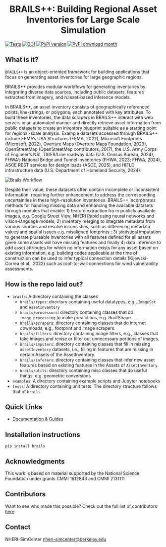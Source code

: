 <h1 style="text-align: center;">BRAILS++: Building Regional Asset Inventories for Large Scale Simulation</h1>

[![Tests](https://github.com/NHERI-SimCenter/BrailsPlusPlus/actions/workflows/tests.yml/badge.svg)](https://github.com/NHERI-SimCenter/BrailsPlusPlus/actions/workflows/tests.yml/badge.svg)
[![DOI](https://zenodo.org/badge/184673734.svg)](https://zenodo.org/badge/latestdoi/184673734)
[![PyPi version](https://badgen.net/pypi/v/BRAILS/)](https://pypi.org/project/BRAILS/)
[![PyPI download month](https://img.shields.io/pypi/dm/BRAILS.svg)](https://pypi.python.org/pypi/BRAILS/)

## What is it?

```BRAILS++``` is an object-oriented framework for building applications that focus on generating asset inventories for large geographic regions.


 BRAILS++ provides modular workflows for generating inventories by integrating diverse data sources, including public datasets, features extracted from imagery, and ruleset-based inference models.

In BRAILS++, an asset inventory consists of geographically referenced points, line-strings, or polygons, each annotated with key attributes. To build these inventories, the data scrapers in BRAILS++ interact with web servers in an automated manner and directly retrieve asset information from public datasets to create an inventory blueprint suitable as a starting point for regional-scale analysis. Example datasets accessed through BRAILS++ include FEMA’s USA Structures (FEMA, 2022), Microsoft Footprints (Microsoft, 2022), Overture Maps (Overture Maps Foundation, 2023), OpenStreetMap (OpenStreetMap contributors, 2017), the U.S. Army Corps of Engineer’s NSI, TIGER/Line roadway data (U.S. Census Bureau, 2024), FHWA’s National Bridge and Tunnel Inventories (FHWA, 2023; FHWA, 2024), ASCE REST services for design loads (ASCE, 2025), and HIFLD infrastructure data (U.S. Department of Homeland Security, 2024).


![Brails Workflow](docs/brailsPlusPlus.png)

Despite their value, these datasets often contain incomplete or inconsistent information, requiring further enhancement to address the corresponding uncertainties in these high-resolution inventories. BRAILS++ incorporates methods for handling missing data and enhancing the available datasets through modules that enable: 1) feature extraction fro
m publicly available images, e.g. Google Street View, NHERI Rapid using neural networks and vision-language models; 2) inventory merging to integrate metadata from various sources and resolve inconsisties, such as differening metadata values and spatial issues e.g. misaligned footprints ; 3) statistical imputation to generate pluasable inventories with all features defined for all assets given some assets will have missing features and finally 4) data inference to add asset attributes for which no information exists for any asset based on existing information, e.g. building codes applicable at the time of construction can be used to infer typical connection details (Kijewski-Correa et al., 2022) such as roof-to-wall connections for wind vulnerability assessments.



## How is the repo laid out?

+ ```brails```: A directory containing the classes
  - ```brails/types```: directory containing useful datatypes, e.g., ```ImageSet``` and ```AssetInventory```
  - ```brails/processors```: directory containing classes that do ```image_processing``` to make predictions, e.g. RoofShape
  - ```brails/scrapers```: directory containing classes that do internet downloads, e.g., footprint and image scrapers.
  - ```brails/filters```: directory containing image filters, e.g., classes that take images and revise or filter out unnecessary portions of images.
  - ```brails/imputers```: directory containing classes that fill in missing ```AssetInventory``` datasets, i.e., filling in features that are missing in certain Assets of the AssetInventory.
  - ```brails/inferers```: directory containing classes that infer new asset features based on existing features in the Assets of ```AssetInventory```.
  - ```brails/utils```: directory containing misc classes that do useful things, e.g. geometric conversions
+ ```examples```: A directory containing example scripts and Jupyter notebooks
+ ```tests```: A directory containing unit tests. The directory structure follows that of ```brails```

## Quick Links

- [Documentation & Guides](https://nheri-simcenter.github.io/BrailsPlusPlus/)

## Installation instructions

```shell
pip install brails
```

## Acknowledgments

This work is based on material supported by the National Science Foundation under grants CMMI 1612843 and CMMI 2131111.

## Contributors

Want to see who made this possible? Check out the full list of contributors [here](./contributors.md).

## Contact

NHERI-SimCenter nheri-simcenter@berkeley.edu

<!-- todo: instructions on how to lint the code, and specific subfolder or file. -->
<!-- todo: example with the test suite. -->
<!-- todo: instructions on how to run the tests -->
<!-- todo: instructions on how to check coverage -->
<!-- python -m pytest tests --cov=brails --cov-report html -->
